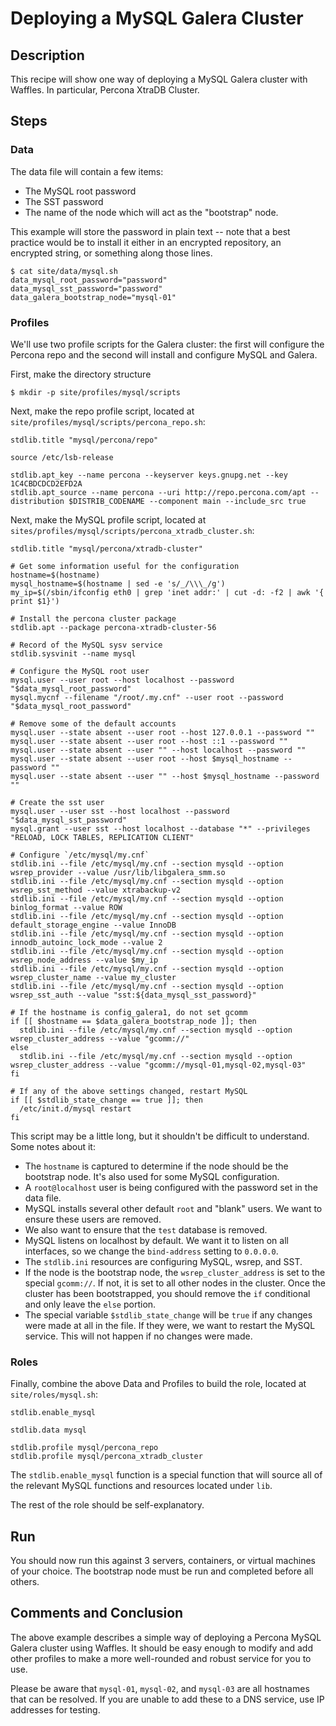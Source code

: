 # Deploying a MySQL Galera Cluster

## Description

This recipe will show one way of deploying a MySQL Galera cluster with Waffles. In particular, Percona XtraDB Cluster.

## Steps

### Data

The data file will contain a few items:

* The MySQL root password
* The SST password
* The name of the node which will act as the "bootstrap" node.

This example will store the password in plain text -- note that a best practice would be to install it either in an encrypted repository, an encrypted string, or something along those lines.

```shell
$ cat site/data/mysql.sh
data_mysql_root_password="password"
data_mysql_sst_password="password"
data_galera_bootstrap_node="mysql-01"
```

### Profiles

We'll use two profile scripts for the Galera cluster: the first will configure the Percona repo and the second will install and configure MySQL and Galera.

First, make the directory structure

```shell
$ mkdir -p site/profiles/mysql/scripts
```

Next, make the repo profile script, located at `site/profiles/mysql/scripts/percona_repo.sh`:

```shell
stdlib.title "mysql/percona/repo"

source /etc/lsb-release

stdlib.apt_key --name percona --keyserver keys.gnupg.net --key 1C4CBDCDCD2EFD2A
stdlib.apt_source --name percona --uri http://repo.percona.com/apt --distribution $DISTRIB_CODENAME --component main --include_src true
```

Next, make the MySQL profile script, located at `sites/profiles/mysql/scripts/percona_xtradb_cluster.sh`:

```shell
stdlib.title "mysql/percona/xtradb-cluster"

# Get some information useful for the configuration
hostname=$(hostname)
mysql_hostname=$(hostname | sed -e 's/_/\\\_/g')
my_ip=$(/sbin/ifconfig eth0 | grep 'inet addr:' | cut -d: -f2 | awk '{ print $1}')

# Install the percona cluster package
stdlib.apt --package percona-xtradb-cluster-56

# Record of the MySQL sysv service
stdlib.sysvinit --name mysql

# Configure the MySQL root user
mysql.user --user root --host localhost --password "$data_mysql_root_password"
mysql.mycnf --filename "/root/.my.cnf" --user root --password "$data_mysql_root_password"

# Remove some of the default accounts
mysql.user --state absent --user root --host 127.0.0.1 --password ""
mysql.user --state absent --user root --host ::1 --password ""
mysql.user --state absent --user "" --host localhost --password ""
mysql.user --state absent --user root --host $mysql_hostname --password ""
mysql.user --state absent --user "" --host $mysql_hostname --password ""

# Create the sst user
mysql.user --user sst --host localhost --password "$data_mysql_sst_password"
mysql.grant --user sst --host localhost --database "*" --privileges "RELOAD, LOCK TABLES, REPLICATION CLIENT"

# Configure `/etc/mysql/my.cnf`
stdlib.ini --file /etc/mysql/my.cnf --section mysqld --option wsrep_provider --value /usr/lib/libgalera_smm.so
stdlib.ini --file /etc/mysql/my.cnf --section mysqld --option wsrep_sst_method --value xtrabackup-v2
stdlib.ini --file /etc/mysql/my.cnf --section mysqld --option binlog_format --value ROW
stdlib.ini --file /etc/mysql/my.cnf --section mysqld --option default_storage_engine --value InnoDB
stdlib.ini --file /etc/mysql/my.cnf --section mysqld --option innodb_autoinc_lock_mode --value 2
stdlib.ini --file /etc/mysql/my.cnf --section mysqld --option wsrep_node_address --value $my_ip
stdlib.ini --file /etc/mysql/my.cnf --section mysqld --option wsrep_cluster_name --value my_cluster
stdlib.ini --file /etc/mysql/my.cnf --section mysqld --option wsrep_sst_auth --value "sst:${data_mysql_sst_password}"

# If the hostname is config_galera1, do not set gcomm
if [[ $hostname == $data_galera_bootstrap_node ]]; then
  stdlib.ini --file /etc/mysql/my.cnf --section mysqld --option wsrep_cluster_address --value "gcomm://"
else
  stdlib.ini --file /etc/mysql/my.cnf --section mysqld --option wsrep_cluster_address --value "gcomm://mysql-01,mysql-02,mysql-03"
fi

# If any of the above settings changed, restart MySQL
if [[ $stdlib_state_change == true ]]; then
  /etc/init.d/mysql restart
fi
```

This script may be a little long, but it shouldn't be difficult to understand. Some notes about it:

* The `hostname` is captured to determine if the node should be the bootstrap node. It's also used for some MySQL configuration.
* A `root@localhost` user is being configured with the password set in the data file.
* MySQL installs several other default `root` and "blank" users. We want to ensure these users are removed.
* We also want to ensure that the `test` database is removed.
* MySQL listens on localhost by default. We want it to listen on all interfaces, so we change the `bind-address` setting to `0.0.0.0`.
* The `stdlib.ini` resources are configuring MySQL, wsrep, and SST.
* If the node is the bootstrap node, the `wsrep_cluster_address` is set to the special `gcomm://`. If not, it is set to all other nodes in the cluster. Once the cluster has been bootstrapped, you should remove the `if` conditional and only leave the `else` portion.
* The special variable `$stdlib_state_change` will be `true` if any changes were made at all in the file. If they were, we want to restart the MySQL service. This will not happen if no changes were made.

### Roles

Finally, combine the above Data and Profiles to build the role, located at `site/roles/mysql.sh`:

```shell
stdlib.enable_mysql

stdlib.data mysql

stdlib.profile mysql/percona_repo
stdlib.profile mysql/percona_xtradb_cluster
```

The `stdlib.enable_mysql` function is a special function that will source all of the relevant MySQL functions and resources located under `lib`.

The rest of the role should be self-explanatory.

## Run

You should now run this against 3 servers, containers, or virtual machines of your choice. The bootstrap node must be run and completed before all others.

## Comments and Conclusion

The above example describes a simple way of deploying a Percona MySQL Galera cluster using Waffles. It should be easy enough to modify and add other profiles to make a more well-rounded and robust service for you to use.

Please be aware that `mysql-01`, `mysql-02`, and `mysql-03` are all hostnames that can be resolved. If you are unable to add these to a DNS service, use IP addresses for testing.
